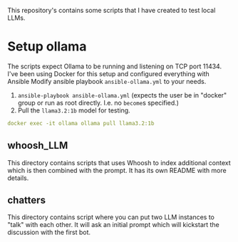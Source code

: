 This repository's contains some scripts that I have created to test local LLMs. 

# Setup ollama

The scripts expect Ollama to be running and listening on TCP port 11434. I've been using Docker for this setup and configured everything with Ansible
Modify ansible playbook `ansible-ollama.yml` to your needs.

1. `ansible-playbook ansible-ollama.yml` (expects the user be in "docker" group or run as root directly. I.e. no `become`s specified.)
2. Pull the `llama3.2:1b` model for testing.

```yaml
docker exec -it ollama ollama pull llama3.2:1b
```

## whoosh_LLM

This directory contains scripts that uses Whoosh to index additional context which is then combined with the prompt. It has its own README with more details.

## chatters

This directory contains script where you can put two LLM instances to "talk" with each other. It will ask an initial prompt which will kickstart the discussion with the first bot.
